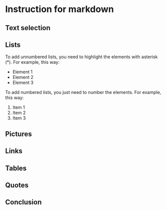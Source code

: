 # Instruction for markdown

## Text selection

## Lists

To add unnumbered lists, you need to highlight the elements with asterisk (*). For example, this way:
* Element 1
* Element 2
* Element 3

To add numbered lists, you just need to number the elements. For example, this way:
1. Item 1
2. Item 2
3. Item 3

## Pictures

## Links

## Tables

## Quotes

## Conclusion